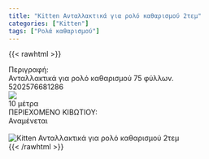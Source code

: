```yaml
---
title: "Kitten Ανταλλακτικά για ρολό καθαρισμού 2τεμ"
categories: ["Kitten"]
tags: ["Ρολά καθαρισμού"]
---
```

{{< rawhtml >}}

<div class="sload201"><div class="product"><div id="sistatika">Περιγραφή:</div><div class="alltext">Ανταλλακτικά για ρολό καθαρισμού 75 φύλλων.</div><div id="barcode"><div id="barimage1"></div><span id="bartext">5202576681286</span></div><div id="varos"><div id="varosimage" style="margin:0"><img src="https://lh3.googleusercontent.com/-duhd9t9rdGc/W8UKXGnvV-I/AAAAAAAACCc/a1aa2yVbqkswS10-aNQoHmLydNlkNGBBwCLcBGAs/h120/dim3%25402x.png"></div><span id="varostext">10 μέτρα</span></div><div id="kivotio">ΠΕΡΙΕΧΟΜΕΝΟ ΚΙΒΩΤΙΟΥ:<br>Αναμένεται</div><br><div class="pimg"><img alt="Kitten Ανταλλακτικά για ρολό καθαρισμού 2τεμ" title="Kitten Ανταλλακτικά για ρολό καθαρισμού 2τεμ" src="/media/images/kitten-antallaktika-gia-rolo-katharismou-2tem.jpg"></div></div></div>
{{< /rawhtml >}}


